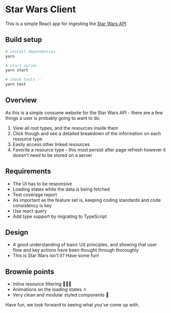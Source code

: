# Star Wars Client

This is a simple React app for ingesting the [Star Wars API](https://swapi.dev/)

## Build setup

```bash
# install dependencies
yarn

# start server
yarn start

# check tests ✅
yarn test
```

## Overview

As this is a simple consume website for the Star Wars API - there are a few things a user is
probably going to want to do.

1. View all root types, and the resources inside them
2. Click though and see a detailed breakdown of the information on each resource type
3. Easily access other linked resources
4. Favorite a resource type - this must persist after page refresh however it doesn't need to be
   stored on a server

## Requirements

- The UI has to be responsive
- Loading states while the data is being fetched
- Test coverage report
- As important as the feature set is, keeping coding standards and code consistency is key
- Use react query
- Add type support by migrating to TypeScript

## Design

- A good understanding of basic UX principles, and showing that user flow and key actions have been
  thought through thoroughly
- This is Star Wars isn't it? Have some fun!

## Brownie points

- Inline resource filtering 🕵🏻‍♀️
- Animations on the loading states ⚛️
- Very clean and modular styled components 🛀

Have fun, we look forward to seeing what you've come up with.
